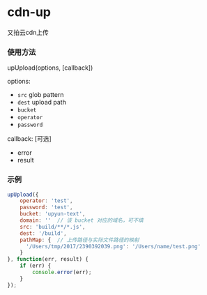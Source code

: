 # cdn-up
又拍云cdn上传

### 使用方法

upUpload(options, [callback])

options:
* `src` glob pattern
* `dest` upload path
* `bucket`
* `operator`
* `password`

callback: [可选]
* error
* result

### 示例
```js
upUpload({
    operator: 'test',
    password: 'test',
    bucket: 'upyun-text',
    domain: ''  // 该 bucket 对应的域名，可不填
    src: 'build/**/*.js',
    dest: '/build',
    pathMap: {  // 上传路径与实际文件路径的映射
      '/Users/tmp/2017/2390392039.png': '/Users/name/test.png'
    }
}, function(err, result) {
    if (err) {
        console.error(err);
    }
});
```
